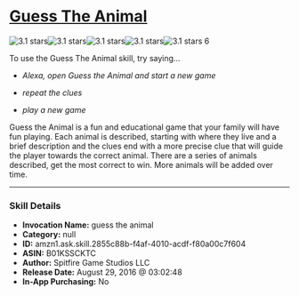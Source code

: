 # [Guess The Animal](http://alexa.amazon.com/#skills/amzn1.ask.skill.2855c88b-f4af-4010-acdf-f80a00c7f604)
![3.1 stars](../../images/ic_star_black_18dp_1x.png)![3.1 stars](../../images/ic_star_black_18dp_1x.png)![3.1 stars](../../images/ic_star_black_18dp_1x.png)![3.1 stars](../../images/ic_star_half_black_18dp_1x.png)![3.1 stars](../../images/ic_star_border_black_18dp_1x.png) 6

To use the Guess The Animal skill, try saying...

* *Alexa, open Guess the Animal and start a new game*

* *repeat the clues*

* *play a new game*

Guess the Animal is a fun and educational game that your family will have fun playing.  Each animal is described, starting with where they live and a brief description and the clues end with a more precise clue that will guide the player towards the correct animal.  There are a series of animals described, get the most correct to win.  More animals will be added over time.

***

### Skill Details

* **Invocation Name:** guess the animal
* **Category:** null
* **ID:** amzn1.ask.skill.2855c88b-f4af-4010-acdf-f80a00c7f604
* **ASIN:** B01KSSCKTC
* **Author:** Spitfire Game Studios LLC
* **Release Date:** August 29, 2016 @ 03:02:48
* **In-App Purchasing:** No
